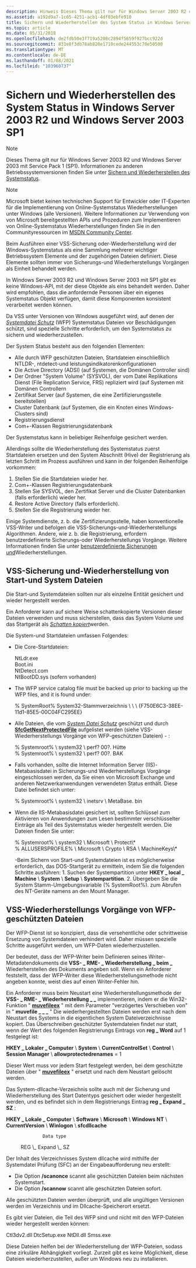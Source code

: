 ```yaml
---
description: Hinweis Dieses Thema gilt nur für Windows Server 2003 R2 und Windows Server 2003 mit Service Pack 1 (SP1).
ms.assetid: a192d9a7-1c65-4251-acb1-4df03ebfe910
title: Sichern und Wiederherstellen des System Status in Windows Server 2003 R2 und Windows Server 2003 SP1
ms.topic: article
ms.date: 05/31/2018
ms.openlocfilehash: de2fdb50e3f719a5208c2894f5659f927bcc922d
ms.sourcegitcommit: 831e8f3db78ab820e1710cede244553c70e50500
ms.translationtype: MT
ms.contentlocale: de-DE
ms.lasthandoff: 01/08/2021
ms.locfileid: "103960737"
---
```

# <a name="backing-up-and-restoring-system-state-in-windows-server-2003-r2-and-windows-server-2003-sp1"></a>Sichern und Wiederherstellen des System Status in Windows Server 2003 R2 und Windows Server 2003 SP1

> [!Note]  
> Dieses Thema gilt nur für Windows Server 2003 R2 und Windows Server 2003 mit Service Pack 1 (SP1). Informationen zu anderen Betriebssystemversionen finden Sie unter [Sichern und Wiederherstellen des Systemstatus](locating-additional-system-files.md).

 

> [!Note]  
> Microsoft bietet keinen technischen Support für Entwickler oder IT-Experten für die Implementierung von Online-Systemstatus Wiederherstellungen unter Windows (alle Versionen). Weitere Informationen zur Verwendung von von Microsoft bereitgestellten APIs und Prozeduren zum Implementieren von Online-Systemstatus Wiederherstellungen finden Sie in den Communityressourcen im [MSDN Community Center](https://msdn.microsoft.com/community/default.aspx).

 

Beim Ausführen einer VSS-Sicherung oder-Wiederherstellung wird der Windows-Systemstatus als eine Sammlung mehrerer wichtiger Betriebssystem Elemente und der zugehörigen Dateien definiert. Diese Elemente sollten immer von Sicherungs-und Wiederherstellungs Vorgängen als Einheit behandelt werden.

In Windows Server 2003 R2 und Windows Server 2003 mit SP1 gibt es keine Windows-API, mit der diese Objekte als eins behandelt werden. Daher wird empfohlen, dass die anfordernde Personen über ein eigenes Systemstatus Objekt verfügen, damit diese Komponenten konsistent verarbeitet werden können.

Da VSS unter Versionen von Windows ausgeführt wird, auf denen der [*Systemdatei Schutz*](vssgloss-s.md) (WFP) Systemstatus Dateien vor Beschädigungen schützt, sind spezielle Schritte erforderlich, um den Systemstatus zu sichern und wiederherzustellen.

Der System Status besteht aus den folgenden Elementen:

-   Alle durch WFP geschützten Dateien, Startdateien einschließlich NTLDR-, ntdetect-und leistungsindikatorenkonfigurationen
-   Die Active Directory (ADSI) (auf Systemen, die Domänen Controller sind)
-   Der Ordner "System Volume" (SYSVOL), der vom Datei Replikations Dienst (File Replication Service, FRS) repliziert wird (auf Systemen mit Domänen Controllern
-   Zertifikat Server (auf Systemen, die eine Zertifizierungsstelle bereitstellen)
-   Cluster Datenbank (auf Systemen, die ein Knoten eines Windows-Clusters sind)
-   Registrierungsdienst
-   Com+-Klassen Registrierungsdatenbank

Der Systemstatus kann in beliebiger Reihenfolge gesichert werden.

Allerdings sollte die Wiederherstellung des Systemstatus zuerst Startdateien ersetzen und den System Abschnitt (Hive) der Registrierung als letzten Schritt im Prozess ausführen und kann in der folgenden Reihenfolge vorkommen:

1.  Stellen Sie die Startdateien wieder her.
2.  Com+-Klassen Registrierungsdatenbank
3.  Stellen Sie SYSVOL, den Zertifikat Server und die Cluster Datenbanken (falls erforderlich) wieder her.
4.  Restore Active Directory (falls erforderlich).
5.  Stellen Sie die Registrierung wieder her.

Einige Systemdienste, z. b. die Zertifizierungsstelle, haben konventionelle VSS-Writer und befolgen die VSS-Sicherungs-und-Wiederherstellungs Algorithmen. Andere, wie z. b. die Registrierung, erfordern benutzerdefinierte Sicherungs-oder Wiederherstellungs Vorgänge. Weitere Informationen finden Sie unter [benutzerdefinierte Sicherungen und](custom-backups-and-restores.md)Wiederherstellungen.

## <a name="vss-backup-and-restores-of-boot-and-system-files"></a>VSS-Sicherung und-Wiederherstellung von Start-und System Dateien

Die Start-und Systemdateien sollten nur als einzelne Entität gesichert und wieder hergestellt werden.

Ein Anforderer kann auf sichere Weise schattenkopierte Versionen dieser Dateien verwenden und muss sicherstellen, dass das System Volume und das Startgerät als [*Schatten kopiert*](vssgloss-s.md)werden.

Die System-und Startdateien umfassen Folgendes:

-   Die Core-Startdateien: <dl> NtLdr.exe  
    Boot.ini  
    NtDetect.com  
    NtBootDD.sys (sofern vorhanden)  
    </dl>
-   The WFP service catalog file must be backed up prior to backing up the WFP files, and it is found under: <dl> % SystemRoot% System32-Stammverzeichnis \\ \\ \\ {F750E6C3-38EE-11d1-85E5-00C04FC295EE} </dl>
-   Alle Dateien, die vom [*System Datei Schutz*](vssgloss-s.md) geschützt und durch [**SfcGetNextProtectedFile**](/windows/win32/api/sfc/nf-sfc-sfcgetnextprotectedfile) aufgelistet werden (siehe VSS-Wiederherstellungs Vorgänge von WFP-geschützten Dateien) -   : <dl> % Systemroot% \\ system32 \\ perf? 00?. Hütte  
    % Systemroot% \\ system32 \\ perf? 00?. BAK </dl>
-   Falls vorhanden, sollte die Internet Information Server (IIS)-Metabasisdatei in Sicherungs-und Wiederherstellungs Vorgänge eingeschlossen werden, da Sie einen von Microsoft Exchange und anderen Netzwerkanwendungen verwendeten Status enthält. Diese Datei befindet sich unter: <dl> % Systemroot% \\ system32 \\ inetsrv \\ MetaBase. bin </dl>
-   Wenn die IIS-Metabasisdatei gesichert ist, sollten Schlüssel zum Aktivieren von Anwendungen zum Lesen bestimmter verschlüsselter Einträge als Teil des Systemstatus wieder hergestellt werden. Die Dateien finden Sie unter: <dl> % Systemroot% \\ system32 \\ Microsoft \\ Protect\\\*  
    % ALLUSERSPROFILE% \\ Microsoft \\ Crypto \\ RSA \\ MachineKeys\\\* </dl>
-Beim Sichern von Start-und Systemdateien ist es möglicherweise erforderlich, das DOS-Startgerät zu ermitteln, indem Sie die folgenden Schritte ausführen: 1. Suchen der Systempartition unter **HKEY \_ local \_ Machine** \\ **System** \\ **Setup** \\ **Systempartition**.
    2.  Übergeben Sie die System Stamm-Umgebungsvariable (% SystemRoot%). zum Abrufen des NT-Geräte namens an den Mount Manager.

## <a name="vss-restore-operations-of-wfp-protected-files"></a>VSS-Wiederherstellungs Vorgänge von WFP-geschützten Dateien

Der WFP-Dienst ist so konzipiert, dass die versehentliche oder schrittweise Ersetzung von Systemdateien verhindert wird. Daher müssen spezielle Schritte ausgeführt werden, um WFP-Daten wiederherzustellen.

Der bedeutet, dass der WFP-Writer beim Definieren seines Writer-Metadatendokuments die **VSS- \_ RME- \_ Wiederherstellung \_ beim \_** Wiederherstellen des Dokuments angeben soll. Wenn ein Anforderer feststellt, dass der WFP-Writer diese Wiederherstellungsmethode nicht angeben konnte, weist dies auf einen Writer-Fehler hin.

Ein Anforderer muss beim Neustart eine Wiederherstellungsmethode der **VSS- \_ RME- \_ Wiederherstellung \_ \_** implementieren, indem er die Win32-Funktion " [**muvefileex**](/windows/win32/api/winbase/nf-winbase-movefileexa) " mit dem Parameter "verzögertes Verschieben von" in " **muvefile \_ \_ \_** " Die wiederhergestellten Dateien werden erst nach dem Neustart des Systems in die eigentlichen System Dateiverzeichnisse kopiert. Das Überschreiben geschützter Systemdateien findet nur statt, wenn der Wert des folgenden Registrierungs Eintrags von **reg \_ Word** auf 1 festgelegt ist:

**HKEY \_ Lokaler \_ Computer** \\ **System** \\ **CurrentControlSet** \\ **Control** \\ **Session Manager** \\ **allowprotectedrenames** = 1

Dieser Wert muss vor jedem Start festgelegt werden, bei dem geschützte Dateien über " [**muvefileex**](/windows/win32/api/winbase/nf-winbase-movefileexa) " ersetzt und nach dem Neustart gelöscht werden.

Das System-dllcache-Verzeichnis sollte auch mit der Sicherung und Wiederherstellung des Start Datentyps gesichert oder wieder hergestellt werden, und es befindet sich in dem Registrierungs Eintrag **reg \_ Expand \_ SZ** :

**HKEY \_ Lokale \_ Computer** \\ **Software** \\ **Microsoft** \\ **Windows NT** \\ **CurrentVersion** \\ **Winlogon** \\ **sfcdllcache**<dl> <dt>

                  Data type
</dt> <dd>                  REG \_ Expand \_ SZ</dd> </dl>

Der Inhalt des Verzeichnisses System dllcache wird mithilfe der Systemdatei Prüfung (SFC) an der Eingabeaufforderung neu erstellt:

-   Die Option **/scanonce** scannt alle geschützten Dateien beim nächsten Systemstart.
-   Die Option **/scannow** scannt alle geschützten Dateien sofort.

Alle geschützten Dateien werden überprüft, und alle ungültigen Versionen werden im Verzeichnis und im Dllcache-Speicherort ersetzt.

Es gibt vier Dateien, die Teil des WFP sind und nicht mit den WFP-Dateien wieder hergestellt werden können:

<dl> Ctl3dv2.dll  
DtcSetup.exe  
NtDll.dll  
Smss.exe  
</dl>

Diese Dateien helfen bei der Wiederherstellung der WFP-Dateien, sodass eine zirkuläre Abhängigkeit vorliegt. Zurzeit gibt es keine Möglichkeit, diese Dateien wiederherzustellen, außer um Windows neu zu installieren.

 

 

